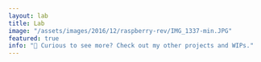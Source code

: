 ```yaml
---
layout: lab
title: Lab
image: "/assets/images/2016/12/raspberry-rev/IMG_1337-min.JPG"
featured: true
info: "🧪 Curious to see more? Check out my other projects and WIPs."
---
```

